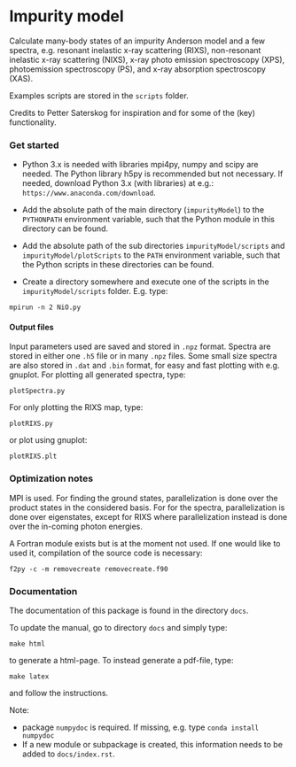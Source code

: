 # Impurity model
 
Calculate many-body states of an impurity Anderson model and a few spectra, e.g. resonant inelastic x-ray scattering (RIXS), non-resonant inelastic x-ray scattering (NIXS), x-ray photo emission spectroscopy (XPS), photoemission spectroscopy (PS), and x-ray absorption spectroscopy (XAS).

Examples scripts are stored in the `scripts` folder.


Credits to Petter Saterskog for inspiration and for some of the (key) functionality.


### Get started
- Python 3.x is needed with libraries mpi4py, numpy and scipy are needed. 
The Python library h5py is recommended but not necessary. 
If needed, download Python 3.x (with libraries) at e.g.: `https://www.anaconda.com/download`. 

- Add the absolute path of the main directory (`impurityModel`) to the `PYTHONPATH` environment variable, such that the Python module in this directory can be found.

- Add the absolute path of the sub directories `impurityModel/scripts` and `impurityModel/plotScripts` to the `PATH` environment variable, such that the Python scripts in these directories can be found.

- Create a directory somewhere and execute one of the scripts in the `impurityModel/scripts` folder. E.g. type:
```
mpirun -n 2 NiO.py 
```

#### Output files
Input parameters used are saved and stored in `.npz` format.
Spectra are stored in either one `.h5` file or in many `.npz` files.
Some small size spectra are also stored in `.dat` and `.bin` format, for easy and fast plotting with e.g. gnuplot.
For plotting all generated spectra, type:
```
plotSpectra.py
```
For only plotting the RIXS map, type:
```
plotRIXS.py
```
or plot using gnuplot: 
```
plotRIXS.plt
```

### Optimization notes
MPI is used. 
For finding the ground states, parallelization is done over the product states in the considered basis.
For for the spectra, parallelization is done over eigenstates, except for RIXS where parallelization instead is done over the in-coming photon energies.

A Fortran module exists but is at the moment not used. If one would like to used it, compilation of the source code is necessary:
```
f2py -c -m removecreate removecreate.f90
```

### Documentation
The documentation of this package is found in the directory `docs`.

To update the manual, go to directory `docs` and simply type:

```
make html
```
to generate a html-page.
To instead generate a pdf-file, type:
```
make latex
```
and follow the instructions.

Note:
- package `numpydoc` is required. If missing, e.g. type `conda install numpydoc` 
- If a new module or subpackage is created, this information needs to be added to `docs/index.rst`. 





